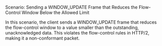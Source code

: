 Scenario: Sending a WINDOW_UPDATE Frame that Reduces the Flow-Control Window Below the Allowed Limit

In this scenario, the client sends a WINDOW_UPDATE frame that reduces the flow-control window to a value smaller than the outstanding, unacknowledged data. This violates the flow-control rules in HTTP/2, making it a non-conformant packet.